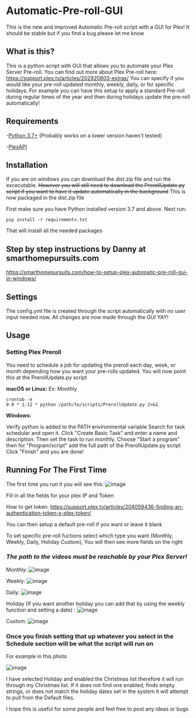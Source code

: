 # Automatic-Pre-roll-GUI
This is the new and improved Automatic Pre-roll script with a GUI for Plex! It should be stable but if you find a bug please let me know

## What is this?
This is a python script with GUI that allows you to automate your Plex Server Pre-roll.
You can find out more about Plex Pre-roll here: https://support.plex.tv/articles/202920803-extras/
You can specify if you would like your pre-roll updated monthly, weekly, daily, or for specific holidays.
For example you can have this setup to apply a standard Pre-roll during regular times of the year and then during holidays update the pre-roll automatically!

## Requirements
-[Python 3.7+](https://www.python.org/)
(Probably works on a lower version haven't tested)

-[PlexAPI](https://github.com/pkkid/python-plexapi)


## Installation
If you are on windows you can download the dist.zip file and run the excecutable. ~~However you will still need to download the PrerollUpdate.py script if you want to have it update automatically in the background~~ This is now packaged in the dist.zip file

First make sure you have Python installed version 3.7 and above. Next run:


```
pip install -r requirements.txt
```
That will install all the needed packages 

## Step by step instructions by Danny at smarthomepursuits.com

https://smarthomepursuits.com/how-to-setup-plex-automatic-pre-roll-gui-in-windows/


## Settings
The config.yml file is created through the script automatically with no user input needed now. All changes are now made through the GUI YAY!


## Usage

### Setting Plex Preroll

You need to schedule a job for updating the preroll each day, week, or month depending how you want your pre-rolls updated.
You will now point this at the PrerollUpdate.py script 

**macOS or Linux:**
Ex: Monthly

```
crontab -e
0 0 * 1-12 * python /path/to/scripts/PrerollUpdate.py 2>&1
```

**Windows:**

Verify python is added to the PATH environmental variable
Search for task schedular and open it. Click "Create Basic Task" and enter a name and description. Then set the task to run monthly. Choose "Start a program" then for "Program/script" add the full path of the PrerollUpdate.py script Click "Finish" and you are done!


## Running For The First Time

The first time you run it you will see this:
![image](https://user-images.githubusercontent.com/75536101/146992593-a21866ea-7e3f-428c-8640-df197954819d.png)

Fill in all the fields for your plex IP and Token

How to get token: https://support.plex.tv/articles/204059436-finding-an-authentication-token-x-plex-token/ 

You can then setup a default pre-roll if you want or leave it blank

To set specific pre-roll fuctions select which type you want (Monthly, Weekly, Daily, Holiday Custom), You will then see more fields on the right
### *The path to the videos must be reachable by your Plex Server!*

Monthly:
![image](https://user-images.githubusercontent.com/75536101/146992956-baa1dd72-57e0-4aa2-bbdf-8cf4e75cd4be.png)

Weekly:
![image](https://user-images.githubusercontent.com/75536101/146993034-951f7bcc-6011-40a7-994b-1564cea961d1.png)

Daily:
![image](https://user-images.githubusercontent.com/75536101/146993063-d1dc0964-233c-4e11-8099-d5e9555b1497.png)

Holiday (If you want another holiday you can add that by using the weekly function and setting a date) :
![image](https://user-images.githubusercontent.com/75536101/146993137-a99e4e79-0e4f-4348-b72a-6ffa19a370cc.png)

Custom:
![image](https://user-images.githubusercontent.com/75536101/147268244-abf0f6d2-2fe5-43bd-93ec-d69e982d7425.png)

### Once you finish setting that up whatever you select in the Schedule section will be what the script will run on

For example in this photo

![image](https://user-images.githubusercontent.com/75536101/146993632-4decbe1e-d942-4c4a-b431-2bc68568f7c0.png)

I have selected Holiday and enabled the Christmas list therefore it will run through my Christmas list. If it does not find one enabled, finds empty strings, or does not match the holiday dates set in the system it will attempt to pull from the Default files.

I hope this is useful for some people and feel free to post any ideas or bugs
